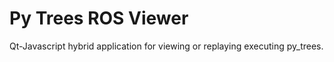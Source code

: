 # Py Trees ROS Viewer

Qt-Javascript hybrid application for viewing or replaying executing py_trees.
